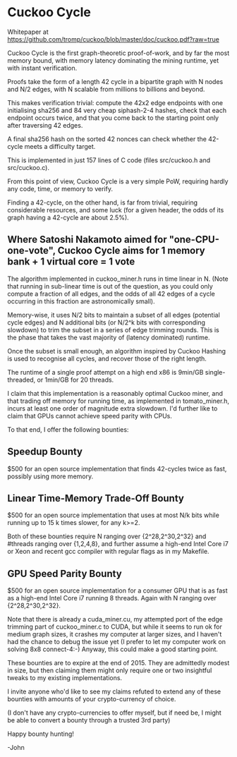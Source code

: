 
Cuckoo Cycle
============
Whitepaper at https://github.com/tromp/cuckoo/blob/master/doc/cuckoo.pdf?raw=true

Cuckoo Cycle is the first graph-theoretic proof-of-work,
and by far the most memory bound, with memory latency
dominating the mining runtime, yet with instant verification.

Proofs take the form of a length 42 cycle in a bipartite graph
with N nodes and N/2 edges, with N scalable from millions to billions and beyond.

This makes verification trivial: compute the 42x2 edge endpoints
with one initialising sha256 and 84 very cheap siphash-2-4 hashes,
check that each endpoint occurs twice, and that you come back to the
starting point only after traversing 42 edges.

A final sha256 hash on the sorted 42 nonces can check whether the 42-cycle meets a difficulty target.

This is implemented in just 157 lines of C code (files src/cuckoo.h and src/cuckoo.c).

From this point of view, Cuckoo Cycle is a very simple PoW,
requiring hardly any code, time, or memory to verify.

Finding a 42-cycle, on the other hand, is far from trivial,
requiring considerable resources, and some luck
(for a given header, the odds of its graph having a 42-cycle are about 2.5%).

Where Satoshi Nakamoto aimed for "one-CPU-one-vote", Cuckoo Cycle aims for
1 memory bank + 1 virtual core = 1 vote
--------------

The algorithm implemented in cuckoo_miner.h runs in time linear in N.
(Note that running in sub-linear time is out of the question, as you could
only compute a fraction of all edges, and the odds of all 42 edges of a cycle
occurring in this fraction are astronomically small).

Memory-wise, it uses N/2 bits to maintain a subset of all edges (potential cycle edges)
and N additional bits (or N/2^k bits with corresponding slowdown)
to trim the subset in a series of edge trimming rounds.
This is the phase that takes the vast majority of (latency dominated) runtime.

Once the subset is small enough, an algorithm inspired by Cuckoo Hashing
is used to recognise all cycles, and recover those of the right length.

The runtime of a single proof attempt on a high end x86 is 9min/GB single-threaded, or 1min/GB for 20 threads.

I claim that this implementation is a reasonably optimal Cuckoo miner,
and that trading off memory for running time, as implemented in tomato_miner.h,
incurs at least one order of magnitude extra slowdown.
I'd further like to claim that GPUs cannot achieve speed parity with CPUs.

To that end, I offer the following bounties:

Speedup Bounty
--------------
$500 for an open source implementation that finds 42-cycles twice as fast, possibly using more memory.

Linear Time-Memory Trade-Off Bounty
--------------
$500 for an open source implementation that uses at most N/k bits while running up to 15 k times slower,
for any k>=2.

Both of these bounties require N ranging over {2^28,2^30,2^32} and #threads ranging over {1,2,4,8},
and further assume a high-end Intel Core i7 or Xeon and recent gcc compiler with regular flags as in my Makefile.

GPU Speed Parity Bounty
--------------
$500 for an open source implementation for a consumer GPU
that is as fast as a high-end Intel Core i7 running 8 threads.
Again with N ranging over {2^28,2^30,2^32}.

Note that there is already a cuda_miner.cu, my attempted port of the edge trimming part
of cuckoo_miner.c to CUDA, but while it seems to run ok for medium graph sizes,
it crashes my computer at larger sizes, and I haven't had the chance to debug the issue yet
(I prefer to let my computer work on solving 8x8 connect-4:-)
Anyway, this could make a good starting point.

These bounties are to expire at the end of 2015. They are admittedly modest in size, but then
claiming them might only require one or two insightful tweaks to my existing implementations.

I invite anyone who'd like to see my claims refuted to extend any of these bounties
with amounts of your crypto-currency of choice.

(I don't have any crypto-currencies to offer myself, but if need be, I might be able to convert
a bounty through a trusted 3rd party)

Happy bounty hunting!

-John

